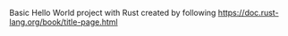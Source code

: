 Basic Hello World project with Rust created by following https://doc.rust-lang.org/book/title-page.html
